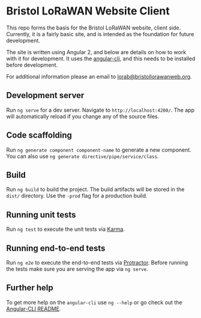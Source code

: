 # Bristol LoRaWAN Website Client

This repo forms the basis for the Bristol LoRaWAN website, client side.
Currently, it is a fairly basic site, and is intended as the foundation
for future development.  

The site is written using Angular 2, and below are details on how to
work with it for development. It uses the
[angular-cli](https://github.com/angular/angular-cli), and this needs to be
installed before development.

For additional information please an email to
[lorab@bristollorawanweb.org](mailto:lorab@bristollorawanweb.org).

## Development server
Run `ng serve` for a dev server. Navigate to `http://localhost:4200/`.
The app will automatically reload if you change any of the source files.

## Code scaffolding

Run `ng generate component component-name` to generate a new component.
You can also use `ng generate directive/pipe/service/class`.

## Build

Run `ng build` to build the project. The build artifacts will be stored in
the `dist/` directory. Use the `-prod` flag for a production build.

## Running unit tests

Run `ng test` to execute the unit tests via
[Karma](https://karma-runner.github.io).

## Running end-to-end tests

Run `ng e2e` to execute the end-to-end tests via
[Protractor](http://www.protractortest.org/).
Before running the tests make sure you are serving the app via `ng serve`.

## Further help

To get more help on the `angular-cli` use `ng --help` or go
check out the
[Angular-CLI README](https://github.com/angular/angular-cli/blob/master/README.md).
